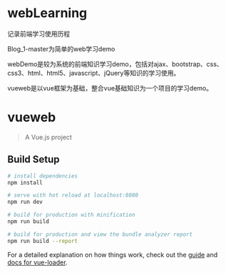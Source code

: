 ﻿# webLearning
记录前端学习使用历程

Blog_1-master为简单的web学习demo

webDemo是较为系统的前端知识学习demo，包括对ajax、bootstrap、css、css3、html、html5、javascript、jQuery等知识的学习使用。

vueweb是以vue框架为基础，整合vue基础知识为一个项目的学习demo。

# vueweb

> A Vue.js project

## Build Setup

``` bash
# install dependencies
npm install

# serve with hot reload at localhost:8080
npm run dev

# build for production with minification
npm run build

# build for production and view the bundle analyzer report
npm run build --report
```

For a detailed explanation on how things work, check out the [guide](http://vuejs-templates.github.io/webpack/) and [docs for vue-loader](http://vuejs.github.io/vue-loader).
